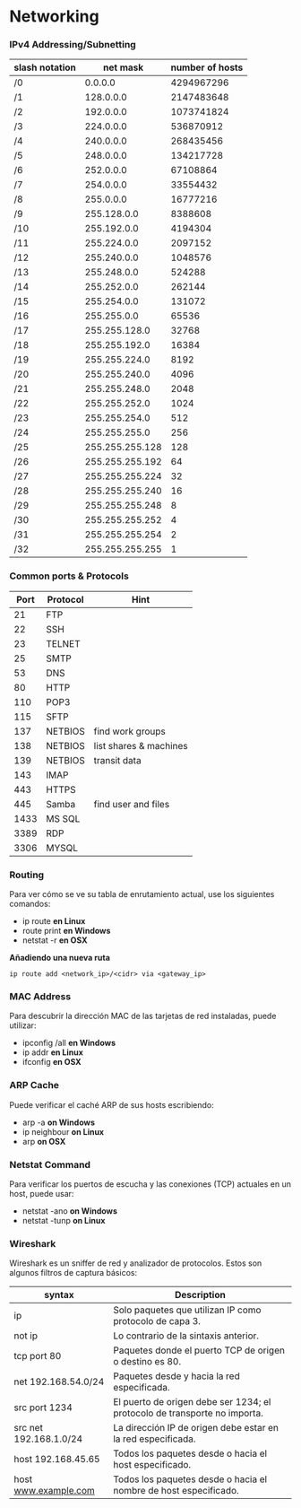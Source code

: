 # Networking

### IPv4 Addressing/Subnetting
| slash notation | net mask        | number of hosts |
|----------------|-----------------|-----------------|
| /0             | 0.0.0.0         | 4294967296      |
| /1             | 128.0.0.0       | 2147483648      |
| /2             | 192.0.0.0       | 1073741824      |
| /3             | 224.0.0.0       | 536870912       |
| /4             | 240.0.0.0       | 268435456       |
| /5             | 248.0.0.0       | 134217728       |
| /6             | 252.0.0.0       | 67108864        |
| /7             | 254.0.0.0       | 33554432        |
| /8             | 255.0.0.0       | 16777216        |
| /9             | 255.128.0.0     | 8388608         |
| /10            | 255.192.0.0     | 4194304         |
| /11            | 255.224.0.0     | 2097152         |
| /12            | 255.240.0.0     | 1048576         |
| /13            | 255.248.0.0     | 524288          |
| /14            | 255.252.0.0     | 262144          |
| /15            | 255.254.0.0     | 131072          |
| /16            | 255.255.0.0     | 65536           |
| /17            | 255.255.128.0   | 32768           |
| /18            | 255.255.192.0   | 16384           |
| /19            | 255.255.224.0   | 8192            |
| /20            | 255.255.240.0   | 4096            |
| /21            | 255.255.248.0   | 2048            |
| /22            | 255.255.252.0   | 1024            |
| /23            | 255.255.254.0   | 512             |
| /24            | 255.255.255.0   | 256             |
| /25            | 255.255.255.128 | 128             |
| /26            | 255.255.255.192 | 64              |
| /27            | 255.255.255.224 | 32              |
| /28            | 255.255.255.240 | 16              |
| /29            | 255.255.255.248 | 8               |
| /30            | 255.255.255.252 | 4               |
| /31            | 255.255.255.254 | 2               |
| /32            | 255.255.255.255 | 1               |

### Common ports & Protocols
| Port | Protocol | Hint                   |
|------|----------|------------------------|
| 21   | FTP      |                        |
| 22   | SSH      |                        |
| 23   | TELNET   |                        |
| 25   | SMTP     |                        |
| 53   | DNS      |                        |
| 80   | HTTP     |                        |
| 110  | POP3     |                        |
| 115  | SFTP     |                        |
| 137  | NETBIOS  | find work groups       |
| 138  | NETBIOS  | list shares & machines |
| 139  | NETBIOS  | transit data           |
| 143  | IMAP     |                        |
| 443  | HTTPS    |                        |
| 445  | Samba    | find user and files    | 
| 1433 | MS SQL   |                        |
| 3389 | RDP      |                        |
| 3306 | MYSQL    |                        |

### Routing
Para ver cómo se ve su tabla de enrutamiento actual, use los siguientes comandos:
- ip route <b>en Linux</b>
- route print <b>en Windows</b>
- netstat -r <b>en OSX</b>

**Añadiendo una nueva ruta**
```
ip route add <network_ip>/<cidr> via <gateway_ip>
```

### MAC Address
Para descubrir la dirección MAC de las tarjetas de red instaladas, puede utilizar:
- ipconfig /all <b>en Windows</b>
- ip addr <b>en Linux</b>
- ifconfig <b>en OSX</b>

### ARP Cache
Puede verificar el caché ARP de sus hosts escribiendo:
- arp -a <b>on Windows</b>
- ip neighbour <b>on Linux</b>
- arp <b>on OSX</b>

### Netstat Command
Para verificar los puertos de escucha y las conexiones (TCP) actuales en un host, puede usar:
- netstat -ano <b>on Windows</b>
- netstat -tunp <b>on Linux</b>

### Wireshark

Wireshark es un sniffer de red y analizador de protocolos.
Estos son algunos filtros de captura básicos:

| syntax                   | Description                                                                                  |
|--------------------------|----------------------------------------------------------------------------------------------|
| ip                       | Solo paquetes que utilizan IP como protocolo de capa 3.                                      |
| not ip                   | Lo contrario de la sintaxis anterior.                                                        |
| tcp port 80              | Paquetes donde el puerto TCP de origen o destino es 80.                                      |
| net 192.168.54.0/24      | Paquetes desde y hacia la red especificada.                                                  |
| src port 1234            | El puerto de origen debe ser 1234; el protocolo de transporte no importa.                    |
| src net 192.168.1.0/24   | La dirección IP de origen debe estar en la red especificada.                                 |
| host 192.168.45.65       | Todos los paquetes desde o hacia el host especificado.                                       |
| host www.example.com     | Todos los paquetes desde o hacia el nombre de host especificado.                             |
